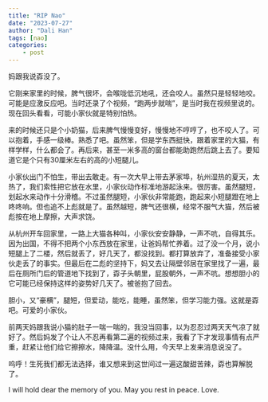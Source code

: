 ```yaml
---
title: "RIP Nao"
date: "2023-07-27"
author: "Dali Han"
tags: [nao]
categories:
    - post
---
```

妈跟我说孬没了。

它刚来家里的时候，脾气很坏，会喉咙低沉地吼，还会咬人。虽然只是轻轻地咬。可能是应激反应吧。当时还录了个视频，“跑两步就喘”，是当时我在视频里说的。现在回头看看，可能小家伙就是特别怕热。

来的时候还只是个小奶猫，后来脾气慢慢变好，慢慢地不哼哼了，也不咬人了。可以抱着，手感一级棒。熟悉了吧。虽然笨，但是学东西挺快，跟着家里的大猫，有样学样，什么都会了。再后来，甚至一米多高的窗台都能助跑然后跳上去了。要知道它是个只有30厘米左右的高的小短腿儿。

小家伙出门不怕生，带出去敢走。有一次大早上带去茅家埠，杭州湿热的夏天，太热了，我们索性把它放在水里，小家伙动作标准地游起泳来。很厉害。虽然腿短，划起水来动作十分滑稽。不过虽然腿短，小家伙非常能跑，跑起来小短腿蹬在地上咚咚响。但也追不上彪就是了。虽然越短，脾气还很横，经常不服气大猫，然后被彪按在地上摩擦，大声求饶。

从杭州开车回家里，一路上大猫各种叫，小家伙安安静静，一声不吭，自得其乐。因为出国，不得不把两个小东西放在家里，让爸妈帮忙养着。过了没一个月，说小短腿上了二楼，然后就丢了，好几天了，都没找到。都打算放弃了，准备接受小家伙走丢了的事实。但最后在二彪的坚持下，妈又去让隔壁邻居在家里找了一遍，最后在厕所门后的管道地下找到了，孬子头朝里，屁股朝外，一声不吭。想想胆小的它可能已经保持这样的姿势好几天了。被爸抱了回去。

胆小，又“豪横”，腿短，但爱动，能吃，能睡，虽然笨，但学习能力强。这就是孬吧。可爱的小家伙。

前两天妈跟我说小猫的肚子一喘一喘的，我没当回事，以为忍忍过两天天气凉了就好了。然后妈发了个让人不忍再看第二遍的视频过来，我看了下才发现事情有点严重，赶紧让他们给它擦擦水，降降温。没什么用，今天早上发来消息说没了。

呜呼！生死我们都无法选择，谁又想来到这世间过一遍这酸甜苦辣，孬也算解脱了。

I will hold dear the memory of you. May you rest in peace. Love.